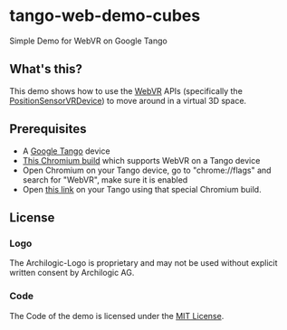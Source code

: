 # tango-web-demo-cubes
Simple Demo for WebVR on Google Tango

## What's this?

This demo shows how to use the [WebVR](http://mozvr.github.io/webvr-spec/webvr.html) APIs (specifically the [PositionSensorVRDevice](http://mozvr.github.io/webvr-spec/webvr.html#positionsensorvrdevice)) to move around in a virtual 3D space.

## Prerequisites

* A [Google Tango](https://www.google.com/atap/project-tango/) device
* [This Chromium build](https://drive.google.com/a/archilogic.com/file/d/0BzudLt22BqGRMUJldFE5UXF3Yjg/view) which supports WebVR on a Tango device
* Open Chromium on your Tango device, go to "chrome://flags" and search for "WebVR", make sure it is enabled
* Open [this link](http://archilogic-ch.github.io/tango-web-demo-cubes) on your Tango using that special Chromium build.

## License

### Logo
The Archilogic-Logo is proprietary and may not be used without explicit written consent by Archilogic AG.

### Code
The Code of the demo is licensed under the [MIT License](https://opensource.org/licenses/MIT).
